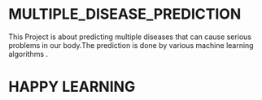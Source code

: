 # MULTIPLE_DISEASE_PREDICTION

This Project is about predicting multiple diseases that can cause serious problems in our body.The prediction is done by various machine learning algorithms .
 
  
# HAPPY LEARNING      
   
